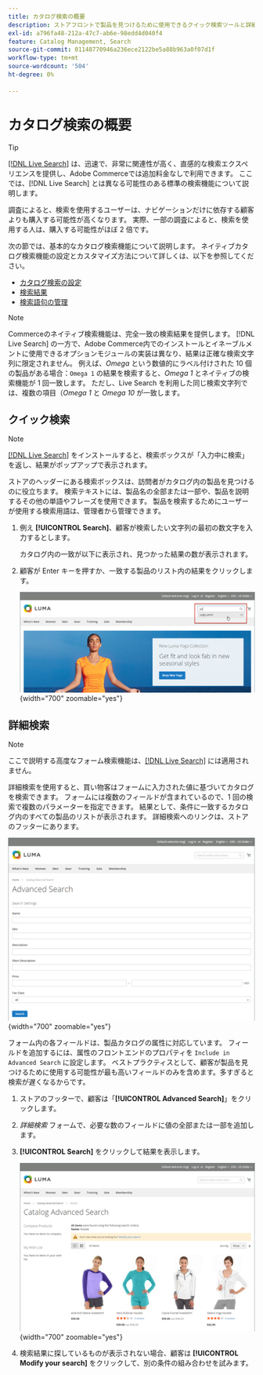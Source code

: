 ```yaml
---
title: カタログ検索の概要
description: ストアフロントで製品を見つけるために使用できるクイック検索ツールと詳細検索ツールについて説明します。
exl-id: a796fa48-212a-47c7-ab6e-98edd4d040f4
feature: Catalog Management, Search
source-git-commit: 01148770946a236ece2122be5a88b963a0f07d1f
workflow-type: tm+mt
source-wordcount: '504'
ht-degree: 0%

---
```


# カタログ検索の概要

>[!TIP]
>
>[[!DNL Live Search]](https://experienceleague.adobe.com/docs/commerce-merchant-services/live-search/overview.html) は、迅速で、非常に関連性が高く、直感的な検索エクスペリエンスを提供し、Adobe Commerceでは追加料金なしで利用できます。 ここでは、[!DNL Live Search] とは異なる可能性のある標準の検索機能について説明します。

調査によると、検索を使用するユーザーは、ナビゲーションだけに依存する顧客よりも購入する可能性が高くなります。 実際、一部の調査によると、検索を使用する人は、購入する可能性がほぼ 2 倍です。

次の節では、基本的なカタログ検索機能について説明します。 ネイティブカタログ検索機能の設定とカスタマイズ方法について詳しくは、以下を参照してください。

- [カタログ検索の設定](search-configuration.md)
- [検索結果](search-results.md)
- [検索語句の管理](search-terms.md)

>[!NOTE]
>
>Commerceのネイティブ検索機能は、完全一致の検索結果を提供します。 [!DNL Live Search] の一方で、Adobe Commerce内でのインストールとイネーブルメントに使用できるオプションモジュールの実装は異なり、結果は正確な検索文字列に限定されません。 例えば、_Omega_ という数値的にラベル付けされた 10 個の製品がある場合：`Omega 1` の結果を検索すると、_Omega 1_ とネイティブの検索機能が 1 回一致します。 ただし、Live Search を利用した同じ検索文字列では、複数の項目（_Omega 1_ と _Omega 10_ が一致します。

## クイック検索

>[!NOTE]
>
>[[!DNL Live Search]](https://experienceleague.adobe.com/docs/commerce-merchant-services/live-search/live-search-storefront/quick-tour.html) をインストールすると、検索ボックスが「入力中に検索」を返し、結果がポップアップで表示されます。

ストアのヘッダーにある検索ボックスは、訪問者がカタログ内の製品を見つけるのに役立ちます。 検索テキストには、製品名の全部または一部や、製品を説明するその他の単語やフレーズを使用できます。 製品を検索するためにユーザーが使用する検索用語は、管理者から管理できます。

1. 例え **[!UICONTROL Search]**、顧客が検索したい文字列の最初の数文字を入力するとします。

   カタログ内の一致が以下に表示され、見つかった結果の数が表示されます。

1. 顧客が Enter キーを押すか、一致する製品のリスト内の結果をクリックします。

   ![ 検索 ](./assets/storefront-search-box.png){width="700" zoomable="yes"}

## 詳細検索

>[!NOTE]
>
>ここで説明する高度なフォーム検索機能は、[[!DNL Live Search]](https://experienceleague.adobe.com/docs/commerce-merchant-services/live-search/overview.html) には適用されません。

詳細検索を使用すると、買い物客はフォームに入力された値に基づいてカタログを検索できます。 フォームには複数のフィールドが含まれているので、1 回の検索で複数のパラメーターを指定できます。 結果として、条件に一致するカタログ内のすべての製品のリストが表示されます。 詳細検索へのリンクは、ストアのフッターにあります。

![ 詳細検索 ](./assets/storefront-search-advanced.png){width="700" zoomable="yes"}

フォーム内の各フィールドは、製品カタログの属性に対応しています。 フィールドを追加するには、属性のフロントエンドのプロパティを `Include in Advanced Search` に設定します。 ベストプラクティスとして、顧客が製品を見つけるために使用する可能性が最も高いフィールドのみを含めます。多すぎると検索が遅くなるからです。

1. ストアのフッターで、顧客は「**[!UICONTROL Advanced Search]**」をクリックします。

1. _詳細検索_ フォームで、必要な数のフィールドに値の全部または一部を追加します。

1. **[!UICONTROL Search]** をクリックして結果を表示します。

   ![ 検索結果 ](./assets/storefront-search-advanced-results-modify.png){width="700" zoomable="yes"}

1. 検索結果に探しているものが表示されない場合、顧客は **[!UICONTROL Modify your search]** をクリックして、別の条件の組み合わせを試みます。
